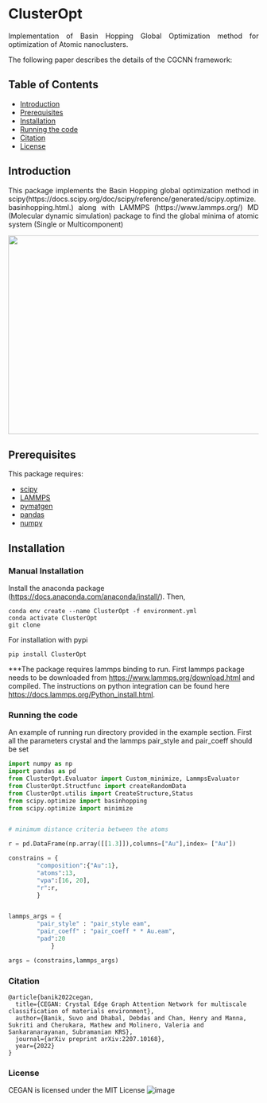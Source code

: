 # ClusterOpt

<p align="justify"> Implementation of Basin Hopping Global Optimization method for optimization of Atomic nanoclusters. </p>

The following paper describes the details of the CGCNN framework:

## Table of Contents
- [Introduction](#Introduction)
- [Prerequisites](#prerequisites)
- [Installation](#installation)
- [Running the code](#Running-the-code)
- [Citation](#data-availability)
- [License](#license)

## Introduction
<p align="justify">  This package implements the Basin Hopping global optimization method in scipy(https://docs.scipy.org/doc/scipy/reference/generated/scipy.optimize.basinhopping.html.) along with LAMMPS (https://www.lammps.org/) MD (Molecular dynamic simulation) package to find the global minima of atomic system (Single or Multicomponent) </p>

<p align="center"> <a href="url"><img src="https://github.com/sbanik2/CEGAN/blob/main/Figs/Workflow.png" align="center" height="400" width="600" ></a> </p>



## Prerequisites
This package requires:
- [scipy](https://scipy.org/)
- [LAMMPS](https://www.lammps.org/)
- [pymatgen](https://pymatgen.org/)
- [pandas](https://pandas.pydata.org/)
- [numpy](https://numpy.org/)


## Installation

### Manual Installation
Install the anaconda package (https://docs.anaconda.com/anaconda/install/). Then, 
```
conda env create --name ClusterOpt -f environment.yml
conda activate ClusterOpt
git clone 
```

For installation with pypi

```
pip install ClusterOpt

```
***The package requires lammps binding to run. First lammps package needs to be downloaded from  https://www.lammps.org/download.html and compiled. The instructions on python integration can be found here https://docs.lammps.org/Python_install.html.


### Running the code
An example of running run directory provided in the example section. First all the parameters crystal and the lammps pair_style and pair_coeff should be set

``` python
import numpy as np
import pandas as pd
from ClusterOpt.Evaluator import Custom_minimize, LammpsEvaluator
from ClusterOpt.Structfunc import createRandomData
from ClusterOpt.utilis import CreateStructure,Status
from scipy.optimize import basinhopping
from scipy.optimize import minimize


# minimum distance criteria between the atoms

r = pd.DataFrame(np.array([[1.3]]),columns=["Au"],index= ["Au"])

constrains = {     
        "composition":{"Au":1},
        "atoms":13,
        "vpa":[16, 20],
        "r":r,       
        }


lammps_args = {
        "pair_style" : "pair_style eam",
        "pair_coeff" : "pair_coeff * * Au.eam",
        "pad":20
            }

args = (constrains,lammps_args)

```



### Citation
```
@article{banik2022cegan,
  title={CEGAN: Crystal Edge Graph Attention Network for multiscale classification of materials environment},
  author={Banik, Suvo and Dhabal, Debdas and Chan, Henry and Manna, Sukriti and Cherukara, Mathew and Molinero, Valeria and Sankaranarayanan, Subramanian KRS},
  journal={arXiv preprint arXiv:2207.10168},
  year={2022}
}
```
### License
CEGAN is licensed under the MIT License
![image](https://user-images.githubusercontent.com/66140668/185830167-753fbfcd-76fa-4c55-8140-41216a2a713d.png)

